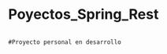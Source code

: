 # Poyectos_Spring_Rest






                                                                  
                                                                  
                                                                  
                                                                  
                                                                  #Proyecto personal en desarrollo  
